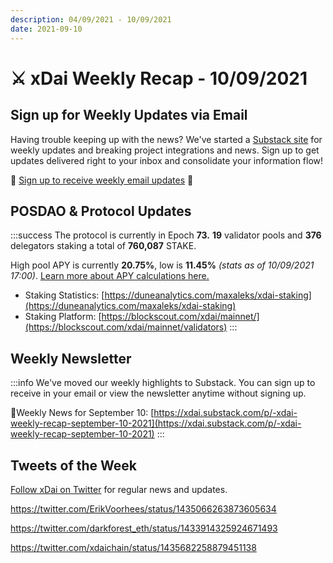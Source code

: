 ```yaml
---
description: 04/09/2021 - 10/09/2021
date: 2021-09-10
---
```


# ⚔️ xDai Weekly Recap - 10/09/2021

## Sign up for Weekly Updates via Email <a href="#sign-up-for-weekly-updates-via-email" id="sign-up-for-weekly-updates-via-email"></a>

Having trouble keeping up with the news? We've started a [Substack site](https://xdai.substack.com/) for weekly updates and breaking project integrations and news. Sign up to get updates delivered right to your inbox and consolidate your information flow!‌

💌 [Sign up to receive weekly email updates](https://xdai.substack.com/) ​💌‌‌‌

## POSDAO & Protocol Updates <a href="#posdao-and-protocol-updates" id="posdao-and-protocol-updates"></a>

:::success
The protocol is currently in Epoch **73.** **19** validator pools and **376** delegators staking a total of **760,087** STAKE.

High pool APY is currently **20.75%**, low is **11.45%** _(stats as of 10/09/2021 17:00)_. [Learn more about APY calculations here.](https://app.gitbook.com/@poa/s/xdai/\~/drafts/-Mi7o2SJKCklOZ9TL6Mv/about-xdai/faqs/public-staking-validators-and-delegators#what-is-apy-annual-percentage-yield)​

* Staking Statistics: [https://duneanalytics.com/maxaleks/xdai-staking](https://duneanalytics.com/maxaleks/xdai-staking)​
* Staking Platform: [https://blockscout.com/xdai/mainnet/](https://blockscout.com/xdai/mainnet/validators)
:::

## Weekly Newsletter <a href="#weekly-newsletter" id="weekly-newsletter"></a>

:::info
We've moved our weekly highlights to Substack. You can sign up to receive in your email or view the newsletter anytime without signing up.

📰Weekly News for September 10: [https://xdai.substack.com/p/-xdai-weekly-recap-september-10-2021](https://xdai.substack.com/p/-xdai-weekly-recap-september-10-2021)
:::

## Tweets of the Week <a href="#tweets-of-the-week" id="tweets-of-the-week"></a>

​[Follow xDai on Twitter](https://twitter.com/xdaichain) for regular news and updates.

https://twitter.com/ErikVoorhees/status/1435066263873605634

https://twitter.com/darkforest_eth/status/1433914325924671493

https://twitter.com/xdaichain/status/1435682258879451138

